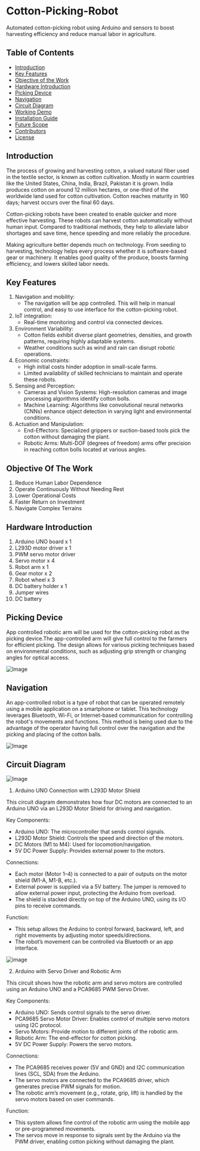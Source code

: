 # Cotton-Picking-Robot
Automated cotton-picking robot using Arduino and sensors to boost harvesting efficiency and reduce manual labor in agriculture.

## Table of Contents
- [Introduction](#introduction)
- [Key Features](#key-features)
- [Objective of the Work](#objective-of-the-work)
- [Hardware Introduction](#hardware-introduction)
- [Picking Device](#picking-device)
- [Navigation](#navigation)
- [Circuit Diagram](#circuit-diagram)
- [Working Demo](#working-demo)
- [Installation Guide](#installation-guide)
- [Future Scope](#future-scope)
- [Contributors](#contributors)
- [License](#license)

 
## Introduction
The process of growing and harvesting cotton, a valued natural fiber used in the textile sector, is known as cotton cultivation. Mostly in warm countries like the United States, China, India, Brazil, Pakistan it is grown. India produces cotton on around 12 million hectares, or one-third of the worldwide land used for cotton cultivation. Cotton reaches maturity in 160 days; harvest occurs over the final 60 days. 

Cotton-picking robots have been created to enable quicker and more effective harvesting. These robots can harvest cotton automatically without human input. Compared to traditional methods, they help to alleviate labor shortages and save time, hence speeding and more reliably the procedure. 

Making agriculture better depends much on technology. From seeding to harvesting, technology helps every process whether it is software-based gear or machinery. It enables good quality of the produce, boosts farming efficiency, and lowers skilled labor needs.

## Key Features
1. Navigation and mobility:
    * The navigation will be app controlled. This will help in manual control, and easy to use interface for the cotton-picking robot. 
2. IoT integration:
    * Real-time monitoring and control via connected devices.
3. Environment Variability:
    * Cotton fields exhibit diverse plant geometries, densities, and growth patterns, requiring highly adaptable systems.
    * Weather conditions such as wind and rain can disrupt robotic operations.
4. Economic constraints:
    * High initial costs hinder adoption in small-scale farms.
    * Limited availability of skilled technicians to maintain and operate these robots.
5. Sensing and Perception:
    * Cameras and Vision Systems: High-resolution cameras and image processing algorithms identify cotton bolls.
    * Machine Learning: Algorithms like convolutional neural networks (CNNs) enhance object detection in varying light and environmental conditions.
6. Actuation and Manipulation:
    * End-Effectors: Specialized grippers or suction-based tools pick the cotton without damaging the plant.
    * Robotic Arms: Multi-DOF (degrees of freedom) arms offer precision in reaching cotton bolls located at various angles.

## Objective Of The Work
1. Reduce Human Labor Dependence
2. Operate Continuously Without Needing Rest
3. Lower Operational Costs
4. Faster Return on Investment
5. Navigate Complex Terrains

## Hardware Introduction
1. Arduino UNO board x 1
2. L293D motor driver x 1
3. PWM servo motor driver
4. Servo motor x 4
5. Robot arm x 1
6. Gear motor x 2
7. Robot wheel x 3
8. DC battery holder x 1
9. Jumper wires
10. DC battery

## Picking Device
App controlled robotic arm will be used for the cotton-picking robot as the picking device.The app-controlled arm will give full control to the farmers for efficient picking. The design allows for various picking techniques based on environmental conditions, such as adjusting grip strength or changing angles for optical access.

![Image](https://github.com/user-attachments/assets/e8c6ec11-6274-4450-8b7a-580715e03782)

## Navigation
An app-controlled robot is a type of robot that can be operated remotely using a mobile application on a smartphone or tablet. This technology leverages Bluetooth, Wi-Fi, or Internet-based communication for controlling the robot's movements and functions. This method is being used due to the advantage of the operator having full control over the navigation and the picking and placing of the cotton balls.

![Image](https://github.com/user-attachments/assets/7fd15730-5f9f-4faf-aefd-8e112c21762f)

## Circuit Diagram

![Image](https://github.com/user-attachments/assets/7c0dd846-1b76-4cf4-9dac-792a3507489e)

1. Arduino UNO Connection with L293D Motor Shield

This circuit diagram demonstrates how four DC motors are connected to an Arduino UNO via an L293D Motor Shield for driving and navigation.


Key Components:
* Arduino UNO: The microcontroller that sends control signals.
* L293D Motor Shield: Controls the speed and direction of the motors.
* DC Motors (M1 to M4): Used for locomotion/navigation.
* 5V DC Power Supply: Provides external power to the motors.

Connections:
* Each motor (Motor 1–4) is connected to a pair of outputs on the motor shield (M1-A, M1-B, etc.).
* External power is supplied via a 5V battery. The jumper is removed to allow external power input, protecting the Arduino from overload.
* The shield is stacked directly on top of the Arduino UNO, using its I/O pins to receive commands.
  
Function:
* This setup allows the Arduino to control forward, backward, left, and right movements by adjusting motor speeds/directions.
* The robot’s movement can be controlled via Bluetooth or an app interface.

![image](https://github.com/user-attachments/assets/4d70ee4f-f317-4c55-94d7-44220a36bc38)

2. Arduino with Servo Driver and Robotic Arm
   
This circuit shows how the robotic arm and servo motors are controlled using an Arduino UNO and a PCA9685 PWM Servo Driver.


Key Components:
* Arduino UNO: Sends control signals to the servo driver.
* PCA9685 Servo Motor Driver: Enables control of multiple servo motors using I2C protocol.
* Servo Motors: Provide motion to different joints of the robotic arm.
* Robotic Arm: The end-effector for cotton picking.
* 5V DC Power Supply: Powers the servo motors.

Connections:
* The PCA9685 receives power (5V and GND) and I2C communication lines (SCL, SDA) from the Arduino.
* The servo motors are connected to the PCA9685 driver, which generates precise PWM signals for motion.
* The robotic arm’s movement (e.g., rotate, grip, lift) is handled by the servo motors based on user commands.

Function:
* This system allows fine control of the robotic arm using the mobile app or pre-programmed movements.
* The servos move in response to signals sent by the Arduino via the PWM driver, enabling cotton picking without damaging the plant.
